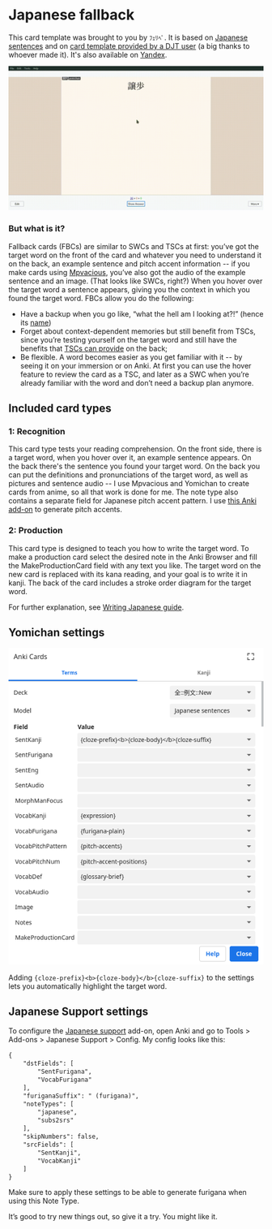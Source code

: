 # Japanese fallback

This card template was brought to you by `ﾌｪﾘﾍﾟ`. It is based on [Japanese sentences](https://github.com/Ajatt-Tools/AnkiNoteTypes/tree/main/templates/Japanese%20sentences#japanese-sentences) and on [card template provided by a DJT user](https://pastebin.com/pAVvqLPd) (a big thanks to whoever made it). It's also available on [Yandex](https://disk.yandex.com/d/XErjY9BL2CIa5Q).

![gif](showcase.gif)

### But what is it?

Fallback cards (FBCs) are similar to SWCs and TSCs at first: you’ve got the target word on the front of the card and whatever you need to understand it on the back, an example sentence and pitch accent information -- if you make cards using [Mpvacious](https://github.com/Ajatt-Tools/mpvacious), you’ve also got the audio of the example sentence and an image. (That looks like SWCs, right?) When you hover over the target word a sentence appears, giving you the context in which you found the target word.
FBCs allow you do the following:
* Have a backup when you go like, “what the hell am I looking at?!” (hence its [name](https://www.oxfordlearnersdictionaries.com/definition/english/fallback?q=fallback))
* Forget about context-dependent memories but still benefit from TSCs, since you’re testing yourself on the target word and still have the benefits that [TSCs can provide](https://tatsumoto-ren.github.io/blog/discussing-various-card-templates.html#targeted-sentence-cards-or-mpvacious-cards) on the back;
* Be flexible. A word becomes easier as you get familiar with it -- by seeing it on your immersion or on Anki. At first you can use the hover feature to review the card as a TSC, and later as a SWC when you’re already familiar with the word and don’t need a backup plan anymore.

## Included card types

### 1: Recognition

This card type tests your reading comprehension.
On the front side, there is a target word, when you hover over it, an example sentence appears.
On the back there's the sentence you found your target word. On the back you can put the definitions and pronunciations of the target word, as well as pictures and sentence audio -- I use Mpvacious and Yomichan to create cards from anime, so all that work is done for me.
The note type also contains a separate field for Japanese pitch accent pattern.
I use [this Anki add-on](https://ankiweb.net/shared/info/1225470483) to generate pitch accents.

### 2: Production

This card type is designed to teach you how to write the target word.
To make a production card select the desired note in the Anki Browser
and fill the MakeProductionCard field with any text you like.
The target word on the new card is replaced with its kana reading,
and your goal is to write it in kanji.
The back of the card includes a stroke order diagram for the target word.

For further explanation, see [Writing Japanese guide](https://tatsumoto-ren.github.io/blog/writing-japanese.html).

## Yomichan settings

![screenshot](yomichan_anki_settings.webp)

Adding `{cloze-prefix}<b>{cloze-body}</b>{cloze-suffix}` to the settings
lets you automatically highlight the target word.

## Japanese Support settings

To configure the [Japanese support](https://ankiweb.net/shared/info/3918629684) add-on,
open Anki and go to Tools > Add-ons > Japanese Support > Config.
My config looks like this:

```
{
    "dstFields": [
        "SentFurigana",
        "VocabFurigana"
    ],
    "furiganaSuffix": " (furigana)",
    "noteTypes": [
        "japanese",
        "subs2srs"
    ],
    "skipNumbers": false,
    "srcFields": [
        "SentKanji",
        "VocabKanji"
    ]
}
```

Make sure to apply these settings to be able to generate furigana when using this Note Type.

It’s good to try new things out, so give it a try. You might like it.
